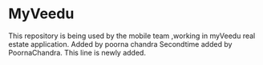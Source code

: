 # MyVeedu
This repository is being used by the mobile team ,working in myVeedu real estate application.
Added by poorna chandra
Secondtime added by PoornaChandra.
This line is newly added.
